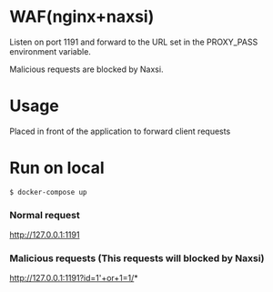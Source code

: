 # WAF(nginx+naxsi)

Listen on port 1191 and forward to the URL set in the PROXY_PASS environment variable.

Malicious requests are blocked by Naxsi.

# Usage
Placed in front of the application to forward client requests

# Run on local
```shell
$ docker-compose up
```
### Normal request
http://127.0.0.1:1191

### Malicious requests (This requests will blocked by Naxsi)
http://127.0.0.1:1191?id=1'+or+1=1/*
